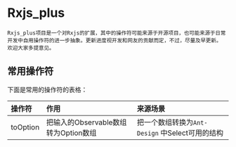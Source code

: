 # Rxjs_plus

    Rxjs_plus项目是一个对Rxjs的扩展，其中的操作符可能来源于开源项目，也可能来源于日常开发中自用操作符的进一步抽象。更新进度视开发和网友的贡献而定，不过，尽量及早更新。
    欢迎大家多提意见。

## 常用操作符

下面是常用的操作符的表格：

| 操作符    | 作用                              | 来源场景                                    |
|:---------|:---------------------------------|:------------------------------------------|
| toOption | 把输入的Observable数组转为Option数组 | 把一个数组转换为`Ant-Design` 中Select可用的结构 |
